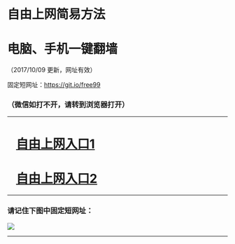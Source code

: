 ﻿# 自由上网简易方法

# 电脑、手机一键翻墙

（2017/10/09 更新，网址有效）

固定短网址：https://git.io/free99

### （微信如打不开，请转到浏览器打开）


***





# &nbsp;&nbsp; <a href="http://ft1078330466.fwq-tz-1001.info/fwqtz01.html?t=100900113413 " target="_blank">自由上网入口1</a>
# &nbsp;&nbsp; <a href="http://ft2380130229.fwq-tz-1002.info/fwqtz02.html?t=10090011413 " target="_blank">自由上网入口2</a>
***

### 请记住下图中固定短网址：

<img src="https://s3-us-west-2.amazonaws.com/fwq-1001/yjfq-20170905okok.png" /> 


***

